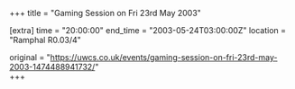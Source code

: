 +++
title = "Gaming Session on Fri 23rd May 2003"

[extra]
time = "20:00:00"
end_time = "2003-05-24T03:00:00Z"
location = "Ramphal R0.03/4"

original = "https://uwcs.co.uk/events/gaming-session-on-fri-23rd-may-2003-1474488941732/"    
+++



